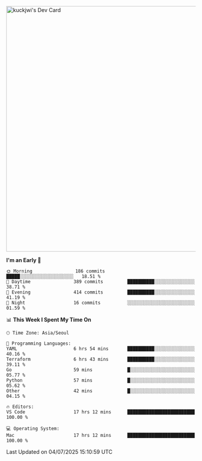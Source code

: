 <a href="https://app.daily.dev/kuckhwancho"><img src="https://api.daily.dev/devcards/v2/efef39c8028947428b3c0b486b9cd9b6.png?r=iz2&type=wide" width="652" alt="kuckjwi's Dev Card"/></a>

<!--START_SECTION:waka-->
**I'm an Early 🐤** 

```text
🌞 Morning                186 commits         █████░░░░░░░░░░░░░░░░░░░░   18.51 % 
🌆 Daytime                389 commits         ██████████░░░░░░░░░░░░░░░   38.71 % 
🌃 Evening                414 commits         ██████████░░░░░░░░░░░░░░░   41.19 % 
🌙 Night                  16 commits          ░░░░░░░░░░░░░░░░░░░░░░░░░   01.59 % 
```


📊 **This Week I Spent My Time On** 

```text
🕑︎ Time Zone: Asia/Seoul

💬 Programming Languages: 
YAML                     6 hrs 54 mins       ██████████░░░░░░░░░░░░░░░   40.16 % 
Terraform                6 hrs 43 mins       ██████████░░░░░░░░░░░░░░░   39.11 % 
Go                       59 mins             █░░░░░░░░░░░░░░░░░░░░░░░░   05.77 % 
Python                   57 mins             █░░░░░░░░░░░░░░░░░░░░░░░░   05.62 % 
Other                    42 mins             █░░░░░░░░░░░░░░░░░░░░░░░░   04.15 % 

🔥 Editors: 
VS Code                  17 hrs 12 mins      █████████████████████████   100.00 % 

💻 Operating System: 
Mac                      17 hrs 12 mins      █████████████████████████   100.00 % 
```


 Last Updated on 04/07/2025 15:10:59 UTC
<!--END_SECTION:waka-->
